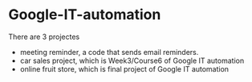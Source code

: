# Google-IT-automation

There are 3 projectes
- meeting reminder, a code that sends email reminders. 
- car sales project, which is Week3/Course6 of Google IT automation
- online fruit store, which is final project of Google IT automation
